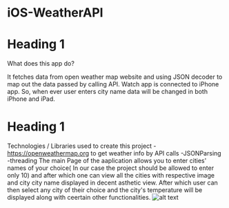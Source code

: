 # iOS-WeatherAPI
# Heading 1 #
What does this app do?

It fetches data from open weather map website and using JSON decoder to map out the data passed by calling API.
Watch app is connected to iPhone app. So, when ever user enters city name data will be changed in both iPhone and iPad.


# Heading 1 #
Technologies / Libraries used to create this project
-https://openweathermap.org to get weather info by API calls
-JSONParsing
-threading
The main Page of the aaplication allows you to enter cities' names of your choice( In our case the project should be allowed to enter only 10) and after which one can view all the cities with respective image and city city name displayed in decent asthetic view.
After which user can then select any city of their choice and the city's temperature will be displayed along with ceertain other functionalities.
![alt text](https://github.com/rushi-pa/iOS-WeatherAPI/blob/[branch]/image.jpg?raw=true)


